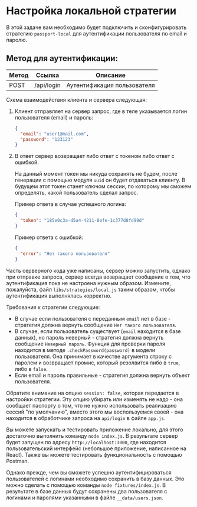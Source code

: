 # Настройка локальной стратегии

В этой задаче вам необходимо будет подключить и сконфигурировать стратегию `passport-local` для 
аутентификации пользователя по email и паролю.

## Метод для аутентификации:
| Метод | Ссылка     | Описание                 |
|-------|------------|--------------------------|
| POST  | /api/login | Аутентификация пользователя |

Схема взаимодействия клиента и сервера следующая:

1. Клиент отправляет на сервер запрос, где в теле указывается логин пользователя (email) и пароль:
    ```json
    {
      "email": "user1@mail.com",
      "password": "123123"
    }
    ```
2. В ответ сервер возвращает либо ответ с токеном либо ответ с ошибкой.

    На данный момент токен мы никуда сохранять не будем, после генерации с помощью модуля `uuid` он 
    будет отдаваться клиенту. В будущем этот токен станет ключом сессии, по которому мы сможем 
    определять, какой пользователь сделал запрос.

    Пример ответа в случае успешного логина:
    ```json
    {
      "token": "185e0c3a-d5a4-4211-8efe-1c377d8fd99d"
    }
    ```
    
    Пример ответа с ошибкой:
    ```json
    {
      "error": "Нет такого пользователя"
    }
    ```

Часть серверного кода уже написаны, сервер можно запустить, однако при отправке запроса, сервер 
всегда возвращает сообщение о том, что аутентификация пока не настроена нужным образом.
Измените, пожалуйста, файл `libs/strategies/local.js` таким образом, чтобы аутентификация 
выполнялась корректно. 

Требования к стратегии следующие:
- В случае если пользователя с переданным `email` нет в базе - стратегия должна вернуть сообщение
`Нет такого пользователя`. 
- В случае, если пользователь существует (`email` находится в базе данных), но пароль неверный - 
стратегия должна вернуть сообщение `Неверный пароль`. Функция для проверки пароля находится в 
методе `.checkPassword(password)` в модели пользователя. Она принимает в качестве аргумента строку с
паролем и возвращает промис, который резолвится либо в `true`, либо в `false`.  
- Если email и пароль правильные - стратегия должна вернуть объект пользователя.

Обратите внимание на опцию `session: false`, которая передается в настройки стратегии. Эту опцию 
убирать или изменять не надо - она сообщает паспорту о том, что не нужно использовать реализацию
сессий "по умолчанию", вместо этого мы воспользуемся своей - она находится в обработчике запроса на
`api/login` в файле `app.js`.

Вы можете запускать и тестировать приложение локально, для этого достаточно выполнить команду 
`node index.js`. В результате сервер будет запущен по адресу `http://localhost:3000`, где находится 
пользовательский интерфейс (небольшое приложение, написанное на React). Также вы можете тестировать
функциональность с помощью Postman.

Однако прежде, чем вы сможете успешно аутентифицироваться пользователей с логинами необходимо 
сохранить в базу данных. Это можно сделать с помощью команды `node fixtures/index.js`. В результате 
в базе данных будут сохранены два пользователя с логинами и паролями указанными в файле 
`__data/users.json`.
